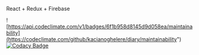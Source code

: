 React + Redux + Firebase

![https://api.codeclimate.com/v1/badges/6f1b958d8145d9d058ea/maintainability](https://codeclimate.com/github/kacianoghelere/diary/maintainability")
[![Codacy Badge](https://api.codacy.com/project/badge/Grade/64a36f9b5cf245f9b527f4c5bf963fcc)](https://www.codacy.com/app/kacianoghelere/diary?utm_source=github.com&amp;utm_medium=referral&amp;utm_content=kacianoghelere/diary&amp;utm_campaign=Badge_Grade)
